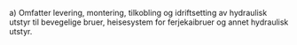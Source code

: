 a) Omfatter levering, montering, tilkobling og idriftsetting av hydraulisk utstyr til bevegelige bruer, heisesystem for ferjekaibruer og annet hydraulisk utstyr.

